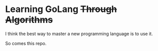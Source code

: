 # Learning GoLang ~~Through Algorithms~~

I think the best way to master a new programming language is to use it.

So comes this repo.